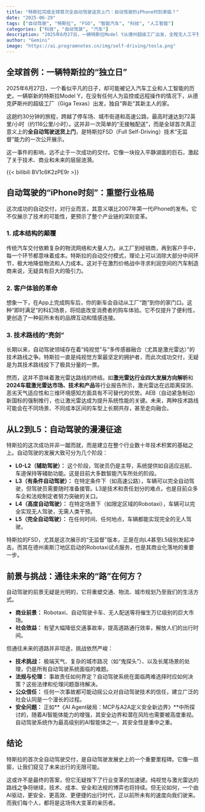 ```yaml
---
title: "特斯拉完成全球首次全自动驾驶送货上门：自动驾驶的iPhone时刻来临？"
date: "2025-06-29"
tags: ["自动驾驶", "特斯拉", "FSD", "智能汽车", "科技", "人工智能"]
categories: ["科技", "自动驾驶", "汽车"]
description: "2025年6月27日，一辆特斯拉Model Y从德州超级工厂出发，全程无人工干预，成功自动驾驶送达客户家中。本文将深入探讨这一里程碑事件的影响，解析自动驾驶技术的发展现状与未来前景。"
author: "Gemini"
image: "https://ai.programnotes.cn/img/self-driving/tesla.png"
---
```


## 全球首例：一辆特斯拉的“独立日”

2025年6月27日，一个看似平凡的日子，却可能被记入汽车工业和人工智能的历史。一辆崭新的特斯拉Model Y，在没有任何人为监控或远程操作的情况下，从德克萨斯州的超级工厂（Giga Texas）出发，独自“奔赴”其新主人的家。

这趟约30分钟的旅程，跨越了停车场、城市街道和高速公路，最高时速达到72英里/小时（约116公里/小时）。这并非一次简单的“无接触配送”，而是全球首次真正意义上的**全自动驾驶送货上门**，是特斯拉FSD（Full Self-Driving）技术“无监督”能力的一次公开展示。

这一事件的影响，远不止于一次成功的交付。它像一块投入平静湖面的巨石，激起了关于技术、商业和未来的层层涟漪。

{{< bilibili BV1c6K2zPE9r >}}

## 自动驾驶的“iPhone时刻”：重塑行业格局

这次成功的自动交付，对行业而言，其意义堪比2007年第一代iPhone的发布。它不仅展示了技术的可能性，更预示了整个产业链的深刻变革。

### 1. **成本结构的颠覆**

传统汽车交付依赖复杂的物流网络和大量人力。从工厂到经销商，再到客户手中，每一个环节都意味着成本。特斯拉的自动交付模式，理论上可以消除大部分中间环节，极大地降低物流和人力成本。这对于在激烈价格战中寻求利润空间的汽车制造商来说，无疑具有巨大的吸引力。

### 2. **客户体验的革命**

想象一下，在App上完成购车后，你的新车会自动从工厂“跑”到你的家门口。这种“即时满足”的科幻场景，将彻底改变消费者的购车体验。它不仅提升了便利性，更创造了一种前所未有的品牌互动和情感连接。

### 3. **技术路线的“亮剑”**

长期以来，自动驾驶领域存在着“纯视觉”与“多传感器融合（尤其是激光雷达）”的技术路线之争。特斯拉一直是纯视觉方案最坚定的拥护者，而此次成功交付，无疑是为其技术路线投下了极具分量的一票。

然而，这并不意味着激光雷达路线的终结。如**激光雷达行业四大发展方向解析**和**2024车载激光雷达市场、技术和产品**等行业报告所示，激光雷达在远距离探测、恶劣天气适应性和三维环境感知方面具有不可替代的优势。AEB（自动紧急制动）新国标的强制推行，也让激光雷达成为提升系统性能的关键。未来，两种技术路线可能会在不同场景、不同成本区间的车型上长期共存，甚至走向融合。

## 从L2到L5：自动驾驶的漫漫征途

特斯拉的这次成功并非一蹴而就，而是建立在整个行业数十年技术积累的基础之上。自动驾驶的发展大致可分为几个阶段：

*   **L0-L2（辅助驾驶）：** 这个阶段，驾驶员仍是主导，系统提供如自适应巡航、车道保持等辅助功能。这是目前大多数智能汽车所处的阶段。
*   **L3（有条件自动驾驶）：** 在特定条件下（如高速公路），车辆可以完全自动驾驶，但驾驶员需要随时准备接管。L3是技术和责任划分的难点，也是目前众多车企和法规制定者努力突破的关口。
*   **L4（高度自动驾驶）：** 在特定场景下（如限定区域的Robotaxi），车辆可以完全实现无人驾驶，无需人类干预。
*   **L5（完全自动驾驶）：** 在任何时间、任何地点，车辆都能实现完全的无人驾驶。

特斯拉的FSD，尤其是这次展示的“无监督”版本，正是在向L4甚至L5级别发起冲击。而其在德州奥斯汀地区启动的Robotaxi试点服务，也是其商业化落地的重要一步。

## 前景与挑战：通往未来的“路”在何方？

自动驾驶的前景无疑是光明的，它将重塑交通、物流、城市规划乃至我们的生活方式。

*   **商业前景：** Robotaxi、自动驾驶卡车、无人配送等将催生万亿级别的巨大市场。
*   **社会效益：** 有望大幅降低交通事故率，提高道路通行效率，解放人们的出行时间。

但通往未来的道路并非坦途，挑战依然严峻：

*   **技术挑战：** 极端天气、复杂的城市路况（如“鬼探头”）、以及长尾场景的处理，仍是所有自动驾驶系统面临的难题。
*   **法规与伦理：** 事故责任如何界定？自动驾驶系统在面临两难选择时应如何决策？这些法律和伦理问题亟待解决。
*   **公众信任：** 任何一次事故都可能动摇公众对自动驾驶技术的信任，建立广泛的社会认同是一个漫长的过程。
*   **安全问题：** 正如**《AI Agent破局：MCP与A2A定义安全新边界》**中所探讨的，随着AI智能体能力的增强，其安全边界和潜在风险也需要被高度重视。自动驾驶系统作为最高级别的AI智能体之一，其安全性是重中之重。

## 结论

特斯拉的首次全自动驾驶交付，是自动驾驶发展史上的一个重要里程碑。它像一扇窗，让我们窥见了未来出行的无限可能。

这或许不是最终的答案，但它无疑按下了行业变革的加速键。纯视觉与激光雷达的路线之争将继续，技术、成本、安全和法规的博弈也将持续。但无论如何，一个由AI驱动，更安全、更高效、更便捷的出行时代，正以前所未有的速度向我们驶来。而我们每个人，都将是这场伟大变革的亲历者。

